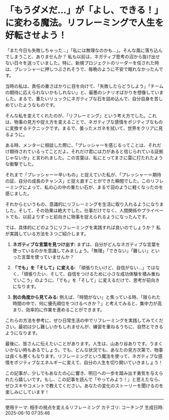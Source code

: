 #  「もうダメだ…」が「よし、できる！」に変わる魔法。リフレーミングで人生を好転させよう！

「また今日も失敗しちゃった…」「私には無理なのかも…」。そんな風に落ち込んでしまうこと、ありませんか？  私も以前は、ネガティブ思考の沼から抜け出せない日々を送っていました。特に、新規プロジェクトのリーダーを任された時は、プレッシャーに押しつぶされそうで、毎晩のように不安で眠れなかったんです。

当時の私は、責任の重さばかりに目を向けて、「失敗したらどうしよう」「チームの期待に応えられないかもしれない」と、最悪のシナリオばかりを想像していました。まるで、重たいリュックにネガティブな石を詰め込んで、自分自身を苦しめていたようなものです。

そんな私を変えてくれたのが、「リフレーミング」という考え方でした。これは、物事の見方や捉え方を変えることで、ネガティブな感情をポジティブなものに変換するテクニックです。まるで、曇ったメガネを拭いて、世界をクリアに見るように。

ある時、メンターに相談した際に、「プレッシャーを感じるってことは、それだけ期待されているってことだよ。それだけ君には力があると信じられている証拠じゃないか」と言われました。この言葉は、私にとってまさに雷に打たれたような衝撃でした。

それまで「プレッシャー＝辛いもの」と捉えていた私が、「プレッシャー＝期待の証、自分の成長のチャンス」と捉え直すことができた瞬間でした。このリフレーミングによって、私の心の中の重たい石が、まるで羽のように軽くなったのを感じました。

それからというもの、意識的にリフレーミングを生活に取り入れるようになりました。そして、その効果は絶大でした。仕事だけでなく、人間関係やプライベートでも、以前よりずっと前向きに物事を捉えられるようになったんです。

では、具体的にどのようにリフレーミングを実践すれば良いのでしょうか？ 私が実践している方法を３つご紹介します。

1. **ネガティブな言葉を見つけ出す:** まずは、自分がどんなネガティブな言葉を使っているのかを意識してみましょう。「無理」「できない」「難しい」といった言葉を使っていませんか？

2. **「でも」を「そして」に変える:** 「頑張りたいけど、自信がない…」ではなく、「頑張りたい、そして、自信をつけるために小さな成功体験を積み重ねていこう」のように、「でも」を「そして」に変えるだけで、思考が前向きになります。

3. **別の角度から見てみる:** 例えば、「時間がない」と焦っている時、「限られた時間の中で、何に優先順位をつけるべきか？」と考えてみると、集中力が高まり、効率的に作業を進めることができます。

これらの方法を参考に、ぜひ日常生活の中でリフレーミングを実践してみてください。最初は少し難しいかもしれませんが、練習を重ねるうちに、自然とできるようになります。

最後に、皆さんに伝えたいことがあります。人生は、山あり谷ありです。うまくいかない時もあるでしょう。でも、どんな状況でも、あなたの見方次第で、物事は良くも悪くもなります。リフレーミングという魔法を使って、ネガティブな感情をポジティブなエネルギーに変えて、自分の人生を切り開いていきましょう！

この記事が、少しでもあなたの心に響き、明日への一歩を踏み出す勇気を与えられたら嬉しいです。もし、この記事を読んで「やってみよう！」と思えたなら、ぜひスキやコメントで教えてください。あなたの変化のストーリーを聞けるのを楽しみにしています！

---
使用テーマ: 相手の視点を変えるリフレーミング
カテゴリ: コーチング
生成日時: 2025-06-10 07:35:46
